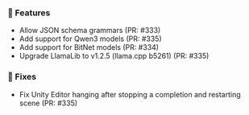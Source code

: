 ### 🚀 Features

- Allow JSON schema grammars (PR: #333)
- Add support for Qwen3 models (PR: #335)
- Add support for BitNet models (PR: #334)
- Upgrade LlamaLib to v1.2.5 (llama.cpp b5261) (PR: #335)

### 🐛 Fixes

- Fix Unity Editor hanging after stopping a completion and restarting scene (PR: #335)

